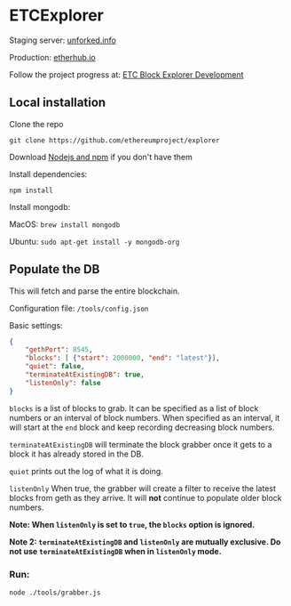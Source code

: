 # ETCExplorer 

Staging server: [unforked.info](http://unforked.info)

Production: [etherhub.io](http://etherhub.io)

Follow the project progress at: [ETC Block Explorer Development](https://trello.com/b/W3ftl57z/etc-block-explorer-development) 

## Local installation

Clone the repo

`git clone https://github.com/ethereumproject/explorer`

Download [Nodejs and npm](https://docs.npmjs.com/getting-started/installing-node "Nodejs install") if you don't have them

Install dependencies:

`npm install`

Install mongodb:

MacOS: `brew install mongodb`

Ubuntu: `sudo apt-get install -y mongodb-org`

## Populate the DB

This will fetch and parse the entire blockchain.

Configuration file: `/tools/config.json`

Basic settings:
```json
{
    "gethPort": 8545, 
    "blocks": [ {"start": 2000000, "end": "latest"}],
    "quiet": false,
    "terminateAtExistingDB": true,
    "listenOnly": false
}
```

```blocks``` is a list of blocks to grab. It can be specified as a list of block numbers or an interval of block numbers. When specified as an interval, it will start at the ```end``` block and keep recording decreasing block numbers. 

```terminateAtExistingDB``` will terminate the block grabber once it gets to a block it has already stored in the DB.

```quiet``` prints out the log of what it is doing.

```listenOnly``` When true, the grabber will create a filter to receive the latest blocks from geth as they arrive. It will <b>not</b> continue to populate older block numbers. 

<b>Note: When ```listenOnly``` is set to ```true```, the ```blocks``` option is ignored. </b>

<b>Note 2: ```terminateAtExistingDB``` and ```listenOnly``` are mutually exclusive. Do not use ```terminateAtExistingDB``` when in ```listenOnly``` mode.</b>

### Run:

`node ./tools/grabber.js`
